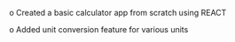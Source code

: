 o Created a basic calculator app from scratch using REACT

o Added unit conversion feature for various units

